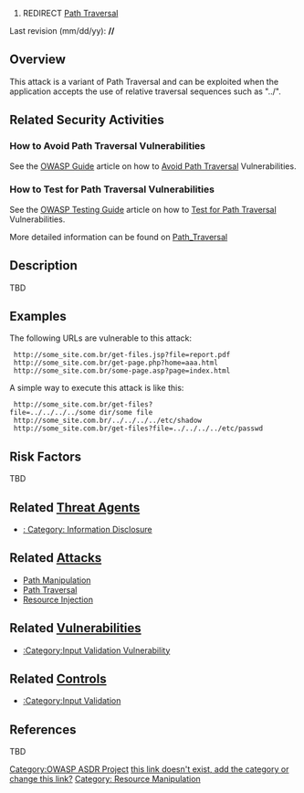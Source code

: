 1.  REDIRECT [Path Traversal](Path_Traversal "wikilink")



Last revision (mm/dd/yy): **//**

## Overview

This attack is a variant of Path Traversal and can be exploited when the
application accepts the use of relative traversal sequences such as
"../".

## Related Security Activities

### How to Avoid Path Traversal Vulnerabilities

See the [OWASP Guide](:Category:OWASP_Guide_Project "wikilink") article
on how to [Avoid Path Traversal](File_System#Path_traversal "wikilink")
Vulnerabilities.

### How to Test for Path Traversal Vulnerabilities

See the [OWASP Testing
Guide](:Category:OWASP_Testing_Project "wikilink") article on how to
[Test for Path
Traversal](Testing_for_Path_Traversal_\(OWASP-AZ-001\) "wikilink")
Vulnerabilities.

More detailed information can be found on
[Path_Traversal](Path_Traversal "wikilink")

## Description

TBD

## Examples

The following URLs are vulnerable to this attack:

` http://some_site.com.br/get-files.jsp?file=report.pdf  `
` http://some_site.com.br/get-page.php?home=aaa.html  `
` http://some_site.com.br/some-page.asp?page=index.html  `

A simple way to execute this attack is like this:

` http://some_site.com.br/get-files?file=../../../../some dir/some file  `
` http://some_site.com.br/../../../../etc/shadow  `
` http://some_site.com.br/get-files?file=../../../../etc/passwd `

## Risk Factors

TBD

## Related [Threat Agents](Threat_Agents "wikilink")

  - [: Category: Information
    Disclosure](:_Category:_Information_Disclosure "wikilink")

## Related [Attacks](Attacks "wikilink")

  - [Path Manipulation](Path_Manipulation "wikilink")
  - [Path Traversal](Path_Traversal "wikilink")
  - [Resource Injection](Resource_Injection "wikilink")

## Related [Vulnerabilities](Vulnerabilities "wikilink")

  - [:Category:Input Validation
    Vulnerability](:Category:Input_Validation_Vulnerability "wikilink")

## Related [Controls](Controls "wikilink")

  - [:Category:Input Validation](:Category:Input_Validation "wikilink")

## References

TBD

[Category:OWASP ASDR Project](Category:OWASP_ASDR_Project "wikilink")
[this link doesn't exist, add the category or change this
link?](Category:FIXME "wikilink") [Category: Resource
Manipulation](Category:_Resource_Manipulation "wikilink")